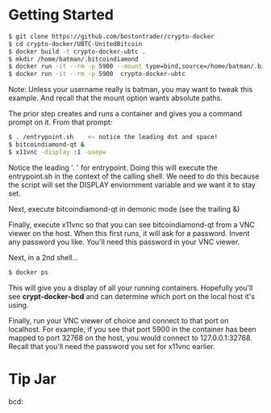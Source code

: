 # Getting Started
```sh
$ git clone https://github.com/bostontrader/crypto-docker
$ cd crypto-docker/UBTC-UnitedBitcoin
$ docker build -t crypto-docker-ubtc . 
$ mkdir /home/batman/.bitcoindiamond
$ docker run -it --rm -p 5900 --mount type=bind,source=/home/batman/.bitcoindiamond,destination=/root/.bitcoindiamond crypto-docker-bcd
$ docker run -it --rm -p 5900  crypto-docker-ubtc
```
Note: Unless your username really is batman, you may want to tweak this example.  And recall that the mount option wants absolute paths.

The prior step creates and runs a container and gives you a command prompt on it.  From that prompt:

```sh
$ . /entrypoint.sh    <- notice the leading dot and space!
$ bitcoindiamond-qt &
$ x11vnc -display :1 -usepw
```
Notice the leading '. ' for entrypoint.  Doing this will execute the entrypoint.sh in the context of the calling shell.  We need to do this because the script will set the DISPLAY enviornment variable and we want it to stay set.

Next, execute bitcoindiamond-qt in demonic mode (see the trailing &)


Finally, execute x11vnc so that you can see bitcoindiamond-qt from a VNC viewer on the host.  When this first runs, it will ask for a password.  Invent any password you like.  You'll need this password in your VNC viewer.


Next, in a 2nd shell...
```sh
$ docker ps
```
This will give you a display of all your running containers.  Hopefully you'll see **crypt-docker-bcd** and can determine which port on the local host it's using.

Finally, run your VNC viewer of choice and connect to that port on localhost.  For example, if you see that port 5900 in the container has been mapped to port 32768 on the host, you would connect to 127.0.0.1:32768.  Recall that you'll need the password you set for x11vnc earlier.

# Tip Jar

bcd: 
